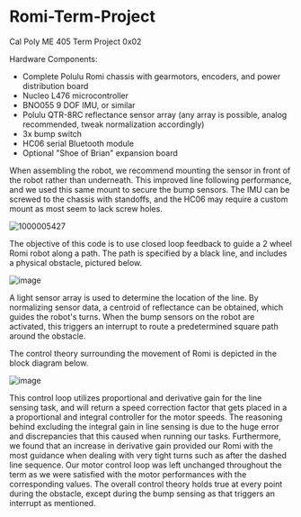 # Romi-Term-Project
Cal Poly ME 405 Term Project 0x02

Hardware Components:
- Complete Polulu Romi chassis with gearmotors, encoders, and power distribution board
- Nucleo L476 microcontroller
- BNO055 9 DOF IMU, or similar
- Polulu QTR-8RC reflectance sensor array (any array is possible, analog recommended, tweak normalization accordingly)
- 3x bump switch
- HC06 serial Bluetooth module
- Optional "Shoe of Brian" expansion board

When assembling the robot, we recommend mounting the sensor in front of the robot rather than underneath. This improved line following performance, and we used this same mount to secure the bump sensors. The IMU can be screwed to the chassis with standoffs, and the HC06 may require a custom mount as most seem to lack screw holes.

![1000005427](https://github.com/user-attachments/assets/c0a46626-76c4-4cff-a0f8-5776d340aaf9)

The objective of this code is to use closed loop feedback to guide a 2 wheel Romi robot along a path. The path is specified by a black line, and includes a physical obstacle, pictured below.

![image](https://github.com/user-attachments/assets/8bac884b-ceda-4239-b596-dd8a13399230)

A light sensor array is used to determine the location of the line. By normalizing sensor data, a centroid of reflectance can be obtained, which guides the robot's turns. When the bump sensors on the robot are activated, this triggers an interrupt to route a predetermined square path around the obstacle. 

The control theory surrounding the movement of Romi is depicted in the block diagram below.

![image](https://github.com/user-attachments/assets/9319c3a9-f0e9-4254-ac34-a84a8b26d6f2)

This control loop utilizes proportional and derivative gain for the line sensing task, and will return a speed correction factor that gets placed in a a proportional and integral controller for the motor speeds. The reasoning behind excluding the integral gain in line sensing is due to the huge error and discrepancies that this caused when running our tasks. Furthermore, we found that an increase in derivative gain provided our Romi with the most guidance when dealing with very tight turns such as after the dashed line sequence. Our motor control loop was left unchanged throughout the term as we were satisfied with the motor performances with the corresponding values. The overall control theory holds true at every point during the obstacle, except during the bump sensing as that triggers an interrupt as mentioned. 
